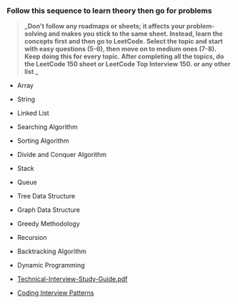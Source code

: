 ### Follow this sequence to learn theory then go for problems

> **_Don't follow any roadmaps or sheets; it affects your problem-solving and makes you stick to the same sheet. Instead, learn the concepts first and then go to LeetCode. Select the topic and start with easy questions (5-6), then move on to medium ones (7-8). Keep doing this for every topic. After completing all the topics, do the LeetCode 150 sheet or LeetCode Top Interview 150. or any other list _**

- Array
- String
- Linked List
- Searching Algorithm
- Sorting Algorithm
- Divide and Conquer Algorithm
- Stack
- Queue
- Tree Data Structure
- Graph Data Structure
- Greedy Methodology
- Recursion
- Backtracking Algorithm
- Dynamic Programming

- [Technical-Interview-Study-Guide.pdf](https://github.com/khanhnamle1994/technical-interview-prep/blob/master/Technical-Interview-Study-Guide.pdf)
- [Coding Interview Patterns](https://github.com/dipjul/Grokking-the-Coding-Interview-Patterns-for-Coding-Questions/blob/master/README.md)